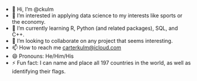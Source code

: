 - 👋 Hi, I’m @ckulm
- 👀 I’m interested in applying data science to my interests like sports or the economy. 
- 🌱 I’m currently learning R, Python (and related packages), SQL, and C++. 
- 💞️ I’m looking to collaborate on any project that seems interesting. 
- 📫 How to reach me carterkulm@icloud.com
- 😄 Pronouns: He/Him/His
- ⚡ Fun fact: I can name and place all 197 countries in the world, as well as identifying their flags. 

<!---
ckulm/ckulm is a ✨ special ✨ repository because its `README.md` (this file) appears on your GitHub profile.
You can click the Preview link to take a look at your changes.
--->
